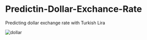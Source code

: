 # Predictin-Dollar-Exchance-Rate


Predicting  dollar exchange rate with Turkish Lira

![dollar](https://user-images.githubusercontent.com/53530231/63259736-e5020880-c287-11e9-90e2-e6620d013e91.png)

